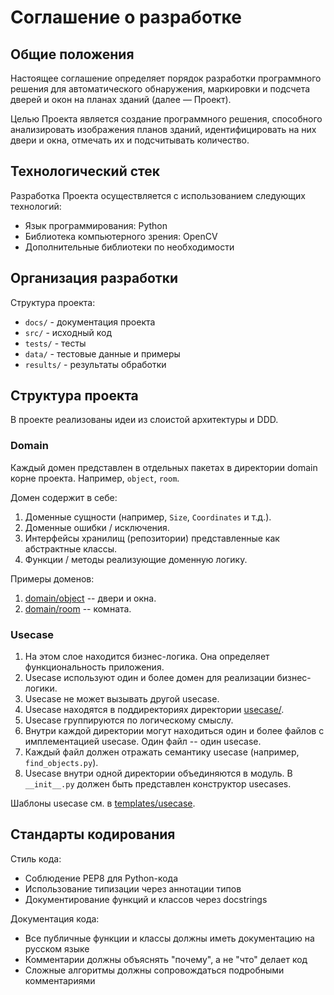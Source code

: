 # Соглашение о разработке

## Общие положения

Настоящее соглашение определяет порядок разработки программного решения для автоматического обнаружения, маркировки и подсчета дверей и окон на планах зданий (далее — Проект).

Целью Проекта является создание программного решения, способного анализировать изображения планов зданий, идентифицировать на них двери и окна, отмечать их и подсчитывать количество.

## Технологический стек

Разработка Проекта осуществляется с использованием следующих технологий:
- Язык программирования: Python
- Библиотека компьютерного зрения: OpenCV
- Дополнительные библиотеки по необходимости

## Организация разработки

Структура проекта:
- `docs/` - документация проекта
- `src/` - исходный код
- `tests/` - тесты
- `data/` - тестовые данные и примеры
- `results/` - результаты обработки

## Структура проекта

В проекте реализованы идеи из слоистой архитектуры и DDD.

### Domain

Каждый домен представлен в отдельных пакетах в директории domain корне проекта. Например, `object`,  `room`.

Домен содержит в себе:
1. Доменные сущности (например, `Size`, `Coordinates` и т.д.).
2. Доменные ошибки / исключения.
3. Интерфейсы хранилищ (репозитории) представленные как абстрактные классы. 
4. Функции / методы реализующие доменную логику.

Примеры доменов:
1. [domain/object](../domain/object) -- двери и окна.
2. [domain/room](../domain/room) -- комната.

### Usecase

1. На этом слое находится бизнес-логика. Она определяет функциональность приложения.
2. Usecase используют один и более домен для реализации бизнес-логики.
3. Usecase не может вызывать другой usecase.
4. Usecase находятся в поддиректориях директории [usecase/](../usecase).
5. Usecase группируются по логическому смыслу.
6. Внутри каждой директории могут находиться один и более файлов с имплементацией usecase. Один файл -- один usecase.
7. Каждый файл должен отражать семантику usecase (например, `find_objects.py`).
8. Usecase внутри одной директории объединяются в модуль. В `__init__.py` должен быть представлен конструктор usecases.

Шаблоны usecase см. в [templates/usecase](./templates).


## Стандарты кодирования

Стиль кода:
- Соблюдение PEP8 для Python-кода
- Использование типизации через аннотации типов
- Документирование функций и классов через docstrings

Документация кода:
- Все публичные функции и классы должны иметь документацию на русском языке
- Комментарии должны объяснять "почему", а не "что" делает код
- Сложные алгоритмы должны сопровождаться подробными комментариями

